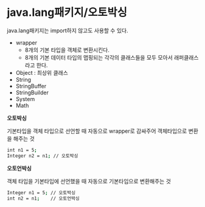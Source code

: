 # java.lang패키지/오토박싱
java.lang패키지는 import하지 않고도 사용할 수 있다.

- wrapper
    - 8개의 기본 타입을 객체로 변환시킨다.
    - 8개의 기본 데이터 타입의 맵핑되는 각각의 클래스들을 모두 모아서 래퍼클래스라고 한다.
- Object :  최상위 클래스
- String
- StringBuffer
- StringBuilder
- System
- Math

**오토박싱** 

기본타입을 객체 타입으로 선언할 때 자동으로 wrapper로 감싸주어 객체타입으로 변환을 해주는 것

```bash
int n1 = 5;
Integer n2 = n1; // 오토박싱 
```

**오토언박싱**

객체 타입을 기본타입에 선언했을 때 자동으로 기본타입으로 변환해주는 것

```bash
Integer n1 = 5; // 오토박싱
int n2 = n1;    // 오토언박싱
```
